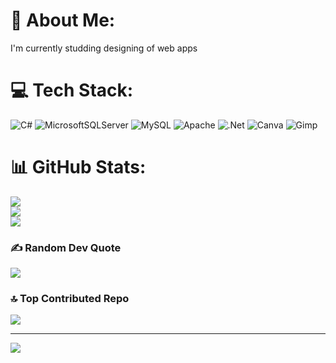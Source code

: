 # 💫 About Me:
I'm currently studding designing of web apps


# 💻 Tech Stack:
![C#](https://img.shields.io/badge/c%23-%23239120.svg?style=for-the-badge&logo=csharp&logoColor=white) ![MicrosoftSQLServer](https://img.shields.io/badge/Microsoft%20SQL%20Server-CC2927?style=for-the-badge&logo=microsoft%20sql%20server&logoColor=white) ![MySQL](https://img.shields.io/badge/mysql-4479A1.svg?style=for-the-badge&logo=mysql&logoColor=white) ![Apache](https://img.shields.io/badge/apache-%23D42029.svg?style=for-the-badge&logo=apache&logoColor=white) ![.Net](https://img.shields.io/badge/.NET-5C2D91?style=for-the-badge&logo=.net&logoColor=white) ![Canva](https://img.shields.io/badge/Canva-%2300C4CC.svg?style=for-the-badge&logo=Canva&logoColor=white) ![Gimp](https://img.shields.io/badge/Gimp-657D8B?style=for-the-badge&logo=gimp&logoColor=FFFFFF)
# 📊 GitHub Stats:
![](https://github-readme-stats.vercel.app/api?username=Freixenete&theme=dracula&hide_border=false&include_all_commits=true&count_private=true)<br/>
![](https://nirzak-streak-stats.vercel.app/?user=Freixenete&theme=dracula&hide_border=false)<br/>
![](https://github-readme-stats.vercel.app/api/top-langs/?username=Freixenete&theme=dracula&hide_border=false&include_all_commits=true&count_private=true&layout=compact)

### ✍️ Random Dev Quote
![](https://quotes-github-readme.vercel.app/api?type=horizontal&theme=radical)

### 🔝 Top Contributed Repo
![](https://github-contributor-stats.vercel.app/api?username=Freixenete&limit=5&theme=dark&combine_all_yearly_contributions=true)

---
[![](https://visitcount.itsvg.in/api?id=Freixenete&icon=0&color=0)](https://visitcount.itsvg.in)

<!-- Proudly created with GPRM ( https://gprm.itsvg.in ) -->
